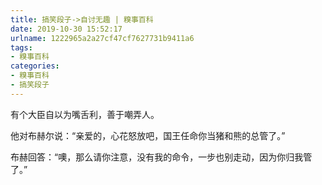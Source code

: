 ```yaml
---
title: 搞笑段子->自讨无趣 | 糗事百科
date: 2019-10-30 15:52:17
urlname: 1222965a2a27cf47cf7627731b9411a6
tags: 
- 糗事百科
categories:
- 糗事百科
- 搞笑段子
---
```

有个大臣自以为嘴舌利，善于嘲弄人。

他对布赫尔说：“亲爱的，心花怒放吧，国王任命你当猪和熊的总管了。”

布赫回答：“噢，那么请你注意，没有我的命令，一步也别走动，因为你归我管了。”


